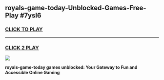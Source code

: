 
## royals-game-today-Unblocked-Games-Free-Play #7ysl6
<h3>
<a href="https://us.freeplayer.one?title=royals-game-today&ref=9M">CLICK TO PLAY</a></h3>
<hr>

<h3>
<a href="https://us.freeplayer.one?title=royals-game-today&ref=9M">CLICK 2 PLAY</a>
  
</h3>

<a href="https://us.freeplayer.one?title=royals-game-today&ref=9M"><img src="https://clearcache.store/games.png"></a>


**royals-game-today games unblocked: Your Gateway to Fun and Accessible Online Gaming**
